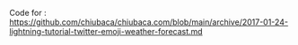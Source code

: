 
Code for : https://github.com/chiubaca/chiubaca.com/blob/main/archive/2017-01-24-lightning-tutorial-twitter-emoji-weather-forecast.md
